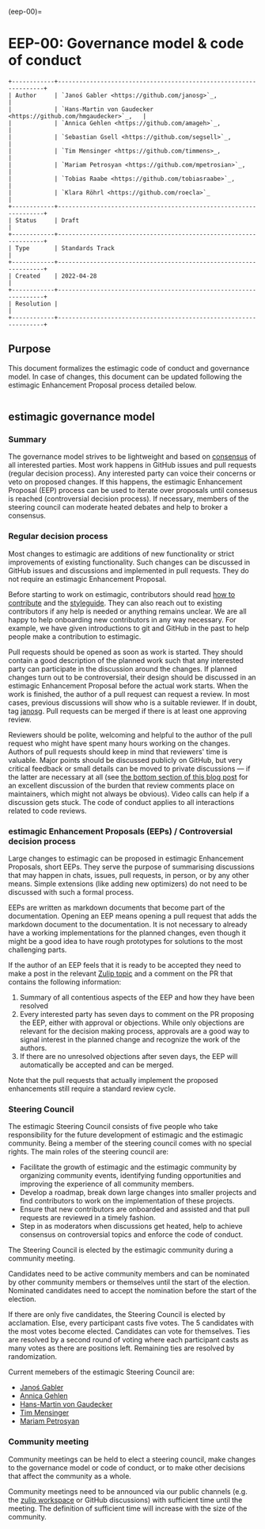 (eep-00)=


# EEP-00: Governance model & code of conduct

```{eval-rst}
+------------+------------------------------------------------------------------+
| Author     | `Janoś Gabler <https://github.com/janosg>`_,                     |
|            | `Hans-Martin von Gaudecker <https://github.com/hmgaudecker>`_,   |
|            | `Annica Gehlen <https://github.com/amageh>`_,                    |
|            | `Sebastian Gsell <https://github.com/segsell>`_,                 |
|            | `Tim Mensinger <https://github.com/timmens>_,                    |
|            | `Mariam Petrosyan <https://github.com/mpetrosian>`_,             |
|            | `Tobias Raabe <https://github.com/tobiasraabe>`_,                |
|            | `Klara Röhrl <https://github.com/roecla>`_                       |
+------------+------------------------------------------------------------------+
| Status     | Draft                                                            |
+------------+------------------------------------------------------------------+
| Type       | Standards Track                                                  |
+------------+------------------------------------------------------------------+
| Created    | 2022-04-28                                                       |
+------------+------------------------------------------------------------------+
| Resolution |                                                                  |
+------------+------------------------------------------------------------------+
```

## Purpose

This document formalizes the estimagic code of conduct and governance model. In case
of changes, this document can be updated following the estimagic Enhancement Proposal
process detailed below.



```{include} ../../../CODE_OF_CONDUCT.md
```

## estimagic governance model

### Summary

The governance model strives to be lightweight and based on
[consensus](https://numpy.org/doc/stable/dev/governance/governance.html#consensus-based-decision-making-by-the-community)
of all interested parties. Most work happens in GitHub issues and pull requests (regular
decision process). Any interested party can voice their concerns or veto on proposed
changes. If this happens, the estimagic Enhancement Proposal (EEP) process can be used
to iterate over proposals until consesus is reached (controversial decision process). If
necessary, members of the steering council can moderate heated debates and help to
broker a consensus.

### Regular decision process

Most changes to estimagic are additions of new functionality or strict improvements of
existing functionality. Such changes can be discussed in GitHub issues and discussions
and implemented in pull requests. They do not require an estimagic Enhancement Proposal.

Before starting to work on estimagic, contributors should read [how to
contribute](how-to) and the [styleguide](styleguide). They can also reach out to
existing contributors if any help is needed or anything remains unclear. We are all
happy to help onboarding new contributors in any way necessary. For example, we have
given introductions to git and GitHub in the past to help people make a contribution to
estimagic.

Pull requests should be opened as soon as work is started. They should contain a good
description of the planned work such that any interested party can participate in the
discussion around the changes. If planned changes turn out to be controversial, their
design should be discussed in an estimagic Enhancement Proposal before the actual work
starts. When the work is finished, the author of a pull request can request a review. In
most cases, previous discussions will show who is a suitable reviewer. If in doubt, tag
[janosg](https://github.com/janosg). Pull requests can be merged if there is at least
one approving review.

Reviewers should be polite, welcoming and helpful to the author of the pull request who
might have spent many hours working on the changes. Authors of pull requests should keep
in mind that reviewers' time is valuable. Major points should be discussed
publicly on GitHub, but very critical feedback or small details can be moved to private
discussions — if the latter are necessary at all (see [the bottom section of this blog
post](https://rgommers.github.io/2019/06/the-cost-of-an-open-source-contribution/) for
an excellent discussion of the burden that review comments place on maintainers, which
might not always be obvious). Video calls can help if a discussion gets stuck. The code
of conduct applies to all interactions related to code reviews.

### estimagic Enhancement Proposals (EEPs) / Controversial decision process

Large changes to estimagic can be proposed in estimagic Enhancement Proposals, short
EEPs. They serve the purpose of summarising discussions that may happen in chats,
issues, pull requests, in person, or by any other means. Simple extensions (like adding
new optimizers) do not need to be discussed with such a formal process.

EEPs are written as markdown documents that become part of the documentation. Opening an
EEP means opening a pull request that adds the markdown document to the documentation.
It is not necessary to already have a working implementations for the planned changes,
even though it might be a good idea to have rough prototypes for solutions to the most
challenging parts.

If the author of an EEP feels that it is ready to be accepted they need to make a post
in the relevant [Zulip topic](https://ose.zulipchat.com) and a comment on the PR that
contains the following information:

1. Summary of all contentious aspects of the EEP and how they have been resolved
2. Every interested party has seven days to comment on the PR proposing the EEP, either
   with approval or objections. While only objections are relevant for the decision
   making process, approvals are a good way to signal interest in the planned change and
   recognize the work of the authors.
3. If there are no unresolved objections after seven days, the EEP will automatically be
   accepted and can be merged.

Note that the pull requests that actually implement the proposed enhancements still
require a standard review cycle.

### Steering Council

The estimagic Steering Council consists of five people who take responsibility for the
future development of estimagic and the estimagic community. Being a member of the
steering council comes with no special rights. The main roles of the steering council
are:

- Facilitate the growth of estimagic and the estimagic community by organizing community
events, identifying funding opportunities and improving the experience of all community
members.
- Develop a roadmap, break down large changes into smaller projects and find
contributors to work on the implementation of these projects.
- Ensure that new contributors are onboarded and assisted and that pull requests are
reviewed in a timely fashion.
- Step in as moderators when discussions get heated, help to achieve consensus on
controversial topics and enforce the code of conduct.

The Steering Council is elected by the estimagic community during a community meeting.

Candidates need to be active community members and can be nominated by other community
members or themselves until the start of the election. Nominated candidates need to
accept the nomination before the start of the election.

If there are only five candidates, the Steering Council is elected by acclamation. Else,
every participant casts five votes. The 5 candidates with the most votes become elected.
Candidates can vote for themselves. Ties are resolved by a second round of voting where
each participant casts as many votes as there are positions left. Remaining ties are
resolved by randomization.

Current memebers of the estimagic Steering Council are:
- [Janoś Gabler](https://github.com/janosg)
- [Annica Gehlen](https://github.com/amageh)
- [Hans-Martin von Gaudecker](https://github.com/hmgaudecker)
- [Tim Mensinger](https://github.com/timmens)
- [Mariam Petrosyan](https://github.com/mpetrosian)


### Community meeting

Community meetings can be held to elect a steering council, make changes to the
governance model or code of conduct, or to make other decisions that affect the
community as a whole.

Community meetings need to be announced via our public channels (e.g. the [zulip
workspace](https://ose.zulipchat.com) or GitHub discussions) with sufficient time until
the meeting. The definition of sufficient time will increase with the size of the
community.
